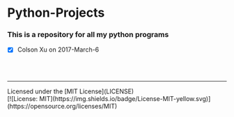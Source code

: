 # Python-Projects
### This is a repository for all my python programs

- [x] Colson Xu on 2017-March-6
</br>
</br>
<hr/>
Licensed under the [MIT License](LICENSE)
</br>
[![License: MIT](https://img.shields.io/badge/License-MIT-yellow.svg)](https://opensource.org/licenses/MIT)
